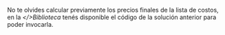 No te olvides calcular previamente los precios finales de la lista de costos, en la _</>Biblioteca_ tenés disponible el código de la solución anterior para poder invocarla.